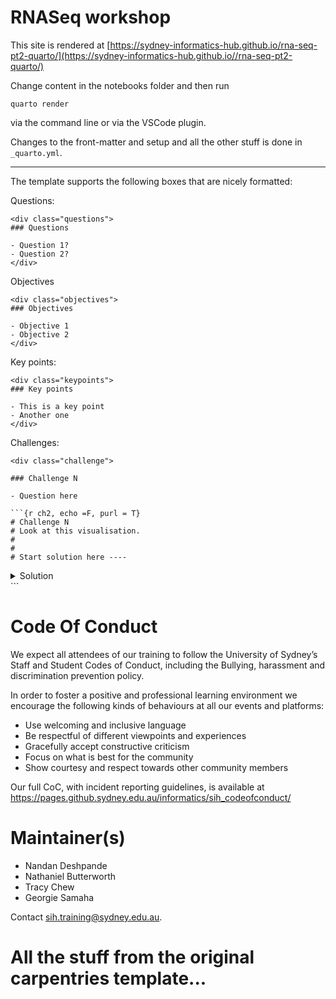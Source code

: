 # RNASeq workshop


This site is rendered at [https://sydney-informatics-hub.github.io/rna-seq-pt2-quarto/](https://sydney-informatics-hub.github.io//rna-seq-pt2-quarto/)

Change content in the notebooks folder and then run

`quarto render` 

via the command line or via the  VSCode plugin.

Changes to the front-matter and setup and all the other stuff is done in `_quarto.yml`.

***

The template supports the following boxes that are nicely formatted:

Questions:
```
<div class="questions">
### Questions

- Question 1?
- Question 2?
</div>
```

Objectives
```
<div class="objectives">  
### Objectives

- Objective 1 
- Objective 2
</div>
```

Key points:
```
<div class="keypoints">
### Key points

- This is a key point
- Another one
</div>  
```

Challenges:

```
<div class="challenge">

### Challenge N 

- Question here

```{r ch2, echo =F, purl = T}
# Challenge N
# Look at this visualisation. 
#
#
# Start solution here ----
```

<details>
<summary>Solution</summary>

This is my solution

</details>
</div>
```


# Code Of Conduct
We expect all attendees of our training to follow the University of Sydney’s Staff and Student Codes of Conduct, including the Bullying, harassment and discrimination prevention policy.

In order to foster a positive and professional learning environment we encourage the following kinds of behaviours at all our events and platforms:

* Use welcoming and inclusive language
* Be respectful of different viewpoints and experiences
* Gracefully accept constructive criticism
* Focus on what is best for the community
* Show courtesy and respect towards other community members

Our full CoC, with incident reporting guidelines, is available at https://pages.github.sydney.edu.au/informatics/sih_codeofconduct/

# Maintainer(s)

* Nandan Deshpande
* Nathaniel Butterworth
* Tracy Chew
* Georgie Samaha

Contact [sih.training@sydney.edu.au](mailto:sih.training@sydney.edu.au).

# All the stuff from the original carpentries template...

[lesson-example]: https://carpentries.github.io/lesson-example
[cc-by-human]: https://creativecommons.org/licenses/by/4.0/
[cc-by-legal]: https://creativecommons.org/licenses/by/4.0/legalcode
[osi]: https://opensource.org
[mit-license]: https://opensource.org/licenses/mit-license.html

[coc]: https://docs.carpentries.org/topic_folders/policies/code-of-conduct.html
[contrib-covenant]: https://contributor-covenant.org/
[contributing]: blob/gh-pages/CONTRIBUTING.md
[styles]: https://github.com/carpentries/styles/

[cran-checkpoint]: https://cran.r-project.org/package=checkpoint
[cran-knitr]: https://cran.r-project.org/package=knitr
[cran-stringr]: https://cran.r-project.org/package=stringr

[jekyll-collection]: https://jekyllrb.com/docs/collections/
[jekyll-install]: https://jekyllrb.com/docs/installation/
[jekyll-windows]: http://jekyll-windows.juthilo.com/
[jekyll]: https://jekyllrb.com/
[jupyter]: https://jupyter.org/

[kramdown]: https://kramdown.gettalong.org/
[pandoc]: https://pandoc.org/
[pyyaml]: https://pypi.python.org/pypi/PyYAML
[r-markdown]: https://rmarkdown.rstudio.com/

[rstudio]: https://www.rstudio.com/
[ruby-install-guide]: https://www.ruby-lang.org/en/downloads/
[ruby-installer]: https://rubyinstaller.org/
[rubygems]: https://rubygems.org/pages/download/
[yaml]: http://yaml.org/
